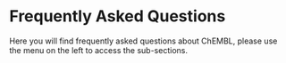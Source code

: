 # Frequently Asked Questions

Here you will find frequently asked questions about ChEMBL, please use the menu on the left to access the sub-sections. 

